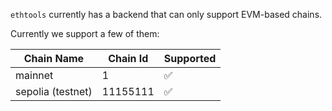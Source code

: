 
`ethtools` currently has a backend that can only support EVM-based chains.  

Currently we support a few of them:

| Chain Name | Chain Id | Supported |
|-------------------|----------|----------|
| mainnet | 1 | ✅ |
| sepolia (testnet) | 11155111 | ✅ | 